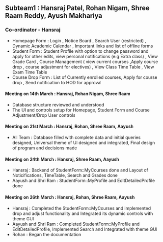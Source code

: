 ## Subteam1 : Hansraj Patel, Rohan Nigam, Shree Raam Reddy, Ayush Makhariya
### Co-ordinator - Hansraj
* Homepage Form : Login , Notice Board , Search User (restricted) , Dynamic Academic Calendar , Important links and list of offline forms
* Student Form : Student Profile with option to change password and apply for other edits, view personal notifications (e.g Extra class) , View Grade Card , Course Management ( view current courses ,Apply course drop , course adjustment for electives) , View Class Time Table , View Exam Time Table
* Course Drop Form : List of Currently enrolled courses, Apply for course drop , Send notification to HOD for approval

#### Meeting on 14th March : Hansraj, Rohan Nigam, Shree Raam
* Database structure reviewed and understood
* The UI and controls setup for Homepage, Student Form and Course Adjustment/Drop User controls

#### Meeting on 21st March : Hansraj, Rohan, Shree Raam, Aayush
* All Team : Database filled with complete data and initial queries designed, Universal theme of UI designed and integrated, Final design of program and decisions made

#### Meeting on 24th March : Hansraj, Shree Raam, Aayush
* Hansraj : Backend of StudentForm::MyCourses done and Layout of Noticifications, TimeTable, Search and Grades done
* Aayush and Shri Ram : StudentForm::MyProfile and EditDetailedProfile done

#### Meeting on 26th March : Hansraj, Rohan, Shree Raam, Aayush
* Hansraj : Completed the StudentForm::MyCourses and implemented drop and adjust functionality  and Integrated its dynamic controls with theme GUI
* Aayush and Shri Ram : Completed StudentForm::MyProfile and EditDetailedProfile, Implemented Search and Integrated with theme GUI
* Rohan : Began the documentation
